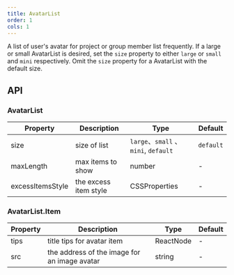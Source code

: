 ```yaml
---
title: AvatarList
order: 1
cols: 1
---
```


A list of user's avatar for project or group member list frequently. If a large or small AvatarList is desired, set the `size` property to either `large` or `small` and `mini` respectively. Omit the `size` property for a AvatarList with the default size.

## API

### AvatarList

| Property | Description | Type | Default |
|----------|------------------------------------------|-------------|-------|
| size | size of list | `large`、`small` 、`mini`, `default` | `default` |
| maxLength | max items to show | number | - |
| excessItemsStyle | the excess item style | CSSProperties | - |

### AvatarList.Item

| Property | Description | Type | Default |
|----------|------------------------------------------|-------------|-------|
| tips | title tips for avatar item | ReactNode | - |
| src | the address of the image for an image avatar | string | - |

